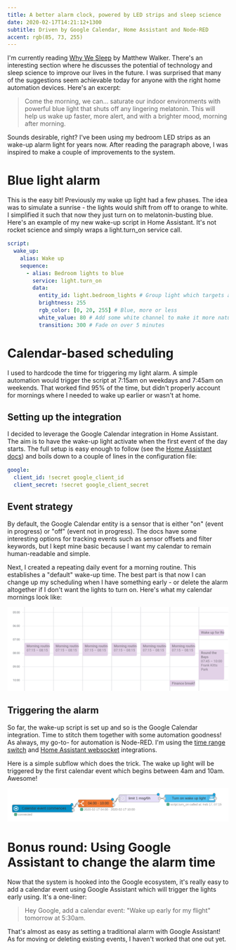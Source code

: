 ```yaml
---
title: A better alarm clock, powered by LED strips and sleep science
date: 2020-02-17T14:21:12+1300
subtitle: Driven by Google Calendar, Home Assistant and Node-RED
accent: rgb(85, 73, 255)
---
```


I'm currently reading [Why We Sleep][why-we-sleep] by Matthew Walker. There's an interesting section where he discusses the potential of technology and sleep science to improve our lives in the future. I was surprised that many of the suggestions seem achievable today for anyone with the right home automation devices. Here's an excerpt:

> Come the morning, we can... saturate our indoor environments with powerful blue light that shuts off any lingering melatonin. This will help us wake up faster, more alert, and with a brighter mood, morning after morning.

Sounds desirable, right? I've been using my bedroom LED strips as an wake-up alarm light for years now. After reading the paragraph above, I was inspired to make a couple of improvements to the system.

# Blue light alarm

This is the easy bit! Previously my wake up light had a few phases. The idea was to simulate a sunrise - the lights would shift from off to orange to white. I simplified it such that now they just turn on to melatonin-busting blue. Here's an example of my new wake-up script in Home Assistant. It's not rocket science and simply wraps a light.turn_on service call.

```yaml
script:
  wake_up:
    alias: Wake up
    sequence:
      - alias: Bedroom lights to blue
        service: light.turn_on
        data:
          entity_id: light.bedroom_lights # Group light which targets all lights in the room
          brightness: 255
          rgb_color: [0, 20, 255] # Blue, more or less
          white_value: 80 # Add some white channel to make it more natural
          transition: 300 # Fade on over 5 minutes
```

# Calendar-based scheduling

I used to hardcode the time for triggering my light alarm. A simple automation would trigger the script at 7:15am on weekdays and 7:45am on weekends. That worked find 95% of the time, but didn't properly account for mornings where I needed to wake up earlier or wasn't at home.

## Setting up the integration

I decided to leverage the Google Calendar integration in Home Assistant. The aim is to have the wake-up light activate when the first event of the day starts. The full setup is easy enough to follow (see the [Home Assistant docs][gcal-ha]) and boils down to a couple of lines in the configuration file:

```yaml
google:
  client_id: !secret google_client_id
  client_secret: !secret google_client_secret
```

## Event strategy

By default, the Google Calendar entity is a sensor that is either "on" (event in progress) or "off" (event not in progress). The docs have some interesting options for tracking events such as sensor offsets and filter keywords, but I kept mine basic because I want my calendar to remain human-readable and simple.

Next, I created a repeating daily event for a morning routine. This establishes a "default" wake-up time. The best part is that now I can change up my scheduling when I have something early - or delete the alarm altogether if I don't want the lights to turn on. Here's what my calendar mornings look like:

![Google Calendar showing alarm events](./cal.png)

## Triggering the alarm

So far, the wake-up script is set up and so is the Google Calendar integration. Time to stitch them together with some automation goodness! As always, my go-to- for automation is Node-RED. I'm using the [time range switch][node-red-time-range-switch] and [Home Assistant websocket][node-red-home-assistant-websocket] integrations.

Here is a simple subflow which does the trick. The wake up light will be triggered by the first calendar event which begins between 4am and 10am. Awesome!

![Google Calendar showing alarm events](./node-red-alarm.png)

# Bonus round: Using Google Assistant to change the alarm time

Now that the system is hooked into the Google ecosystem, it's really easy to add a calendar event using Google Assistant which will trigger the lights early using. It's a one-liner:

> Hey Google, add a calendar event: "Wake up early for my flight" tomorrow at 5:30am.

That's almost as easy as setting a traditional alarm with Google Assistant! As for moving or deleting existing events, I haven't worked that one out yet.

[why-we-sleep]: https://www.amazon.com/Why-We-Sleep-Unlocking-Dreams/dp/1501144316
[gcal-ha]: https://www.home-assistant.io/integrations/calendar.google/
[node-red-time-range-switch]: https://flows.nodered.org/node/node-red-contrib-time-range-switch
[node-red-home-assistant-websocket]: https://flows.nodered.org/node/node-red-contrib-home-assistant-websocket
